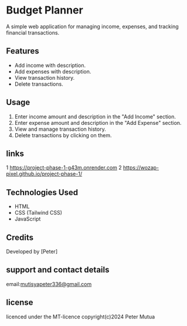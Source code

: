 
# Budget Planner

A simple web application for managing income, expenses, and tracking financial transactions.

## Features

- Add income with description.
- Add expenses with description.
- View transaction history.
- Delete transactions.

## Usage

1. Enter income amount and description in the "Add Income" section.
2. Enter expense amount and description in the "Add Expense" section.
3. View and manage transaction history.
4. Delete transactions by clicking on them.
## links
1 https://project-phase-1-g43m.onrender.com
2 https://wozap-pixel.github.io/project-phase-1/


## Technologies Used

- HTML
- CSS (Tailwind CSS)
- JavaScript


## Credits

Developed by [Peter]
## support and contact details
email:mutisyapeter336@gmail.com


## license
licenced under the MT-licence
copyright(c)2024 Peter Mutua
